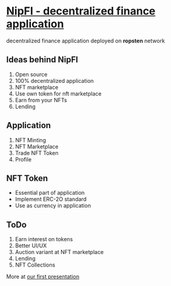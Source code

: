 # [NipFI - decentralized finance application](http://nipfi.sharkdev.eu)

decentralized finance application deployed on **ropsten** network

## Ideas behind NipFI
1. Open source
2. 100% decentralized application
3. NFT marketplace
4. Use own token for nft marketplace
5. Earn from your NFTs
6. Lending

## Application
1. NFT Minting
2. NFT Marketplace
4. Trade NFT Token
3. Profile

## NFT Token
 - Essential part of application
 - Implement ERC-2O standard
 - Use as currency in application

## ToDo
1. Earn interest on tokens
2. Better UI/UX
3. Auction variant at NFT marketplace
4. Lending
5. NFT Collections


More at [our first presentation](https://github.com/dplamenov/nipfi/blob/main/nipfi.pdf)
